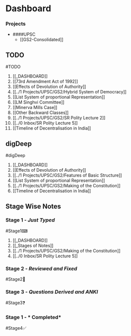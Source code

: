 # Dashboard
### Projects
- ####UPSC
	- [[GS2-Consolidated]]


## TODO
#TODO 
1. [[_DASHBOARD]]
2. [[73rd Amendment Act of 1992]]
3. [[Effects of Devolution of Authority]]
4. [[../1 Projects/UPSC/GS2/Hybrid System of Democracy]]
5. [[List System  of proportional Representation]]
6. [[LM Singhvi Committee]]
7. [[Minerva Mills Case]]
8. [[Other Backward Classes]]
9. [[../1 Projects/UPSC/GS2/SR Polity Lecture 2]]
10. [[../0 Inbox/SR Polity Lecture 5]]
11. [[Timeline of Decentralisation in India]]

## digDeep
#digDeep 
1. [[_DASHBOARD]]
2. [[Effects of Devolution of Authority]]
3. [[../1 Projects/UPSC/GS2/Features of Basic Structure]]
4. [[List System  of proportional Representation]]
5. [[../1 Projects/UPSC/GS2/Making of the Constitution]]
6. [[Timeline of Decentralisation in India]]

## Stage Wise Notes

### Stage 1 - *Just Typed*
#Stage1⌨ 
1. [[_DASHBOARD]]
2. [[_Stages of Notes]]
3. [[../1 Projects/UPSC/GS2/Making of the Constitution]]
4. [[../0 Inbox/SR Polity Lecture 5]]

### Stage 2 - *Reviewed and Fixed*
#Stage2🧠 

### Stage 3 - *Questions Derived and ANKI*
#Stage3❓ 

### Stage 1 - *	Completed*
#Stage4✅ 
